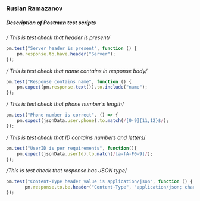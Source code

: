### Ruslan Ramazanov
##### Description of Postman test scripts

*/ This is test check that header is present/*
```javascript
pm.test("Server header is present", function () {
    pm.response.to.have.header("Server");
});
```

*/ This is test check that name contains in response body/*
```javascript
pm.test("Response contains name", function () {
    pm.expect(pm.response.text()).to.include("name");
});
```

*/ This is test check that phone number's length*/
```javascript
pm.test("Phone number is correct", () => {
    pm.expect(jsonData.user.phone).to.match(/[0-9]{11,12}$/);
});
```

*/ This is test check that ID contains numbers and letters*/
```javascript
pm.test("UserID is per requirements", function(){
    pm.expect(jsonData.userId).to.match(/[a-fA-F0-9]/);
});
```

*/This is test check that response has JSON type*/
```javascript
pm.test("Content-Type header value is application/json", function () {
       pm.response.to.be.header("Content-Type", "application/json; charset=utf-8");
});
```


